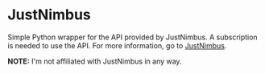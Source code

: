 # JustNimbus
Simple Python wrapper for the API provided by JustNimbus. A subscription is needed to use the API. For more information, go to [JustNimbus](https://justnimbus.com/).

**NOTE:** I'm not affiliated with JustNimbus in any way.
